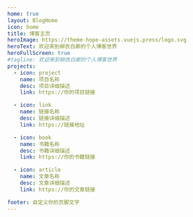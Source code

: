 ```yaml
---
home: true
layout: BlogHome
icon: home
title: 博客主页
heroImage: https://theme-hope-assets.vuejs.press/logo.svg
heroText: 欢迎来到柳衣白卿的个人博客世界
heroFullScreen: true
#tagline: 欢迎来到柳衣白卿的个人博客世界
projects:
  - icon: project
    name: 项目名称
    desc: 项目详细描述
    link: https://你的项目链接

  - icon: link
    name: 链接名称
    desc: 链接详细描述
    link: https://链接地址

  - icon: book
    name: 书籍名称
    desc: 书籍详细描述
    link: https://你的书籍链接

  - icon: article
    name: 文章名称
    desc: 文章详细描述
    link: https://你的文章链接

footer: 自定义你的页脚文字
---
```

